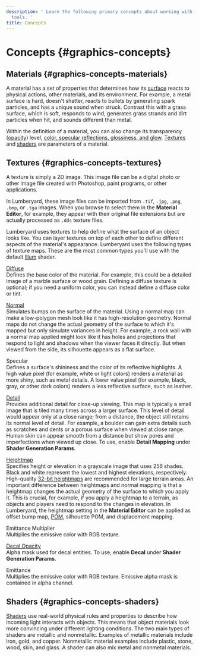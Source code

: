 ```yaml
---
description: ' Learn the following primary concepts about working with &ALY;''s graphic
  tools. '
title: Concepts
---
```

# Concepts {#graphics-concepts}

## Materials {#graphics-concepts-materials}

A material has a set of properties that determines how its [surface](/docs/userguide/materials/surface-types.md) reacts to physical actions, other materials, and its environment\. For example, a metal surface is hard, doesn't shatter, reacts to bullets by generating spark particles, and has a unique sound when struck\. Contrast this with a grass surface, which is soft, responds to wind, generates grass strands and dirt particles when hit, and sounds different than metal\.

Within the definition of a material, you can also change its transparency \([opacity](/docs/userguide/materials/opacity.md)\) level, [color, specular reflections, glossiness, and glow](/docs/userguide/materials/color-lighting.md)\. [Textures](#graphics-concepts-textures) and [shaders](/docs/userguide/materials/shaders/intro.md) are parameters of a material\.

## Textures {#graphics-concepts-textures}

A texture is simply a 2D image\. This image file can be a digital photo or other image file created with Photoshop, paint programs, or other applications\.

In Lumberyard, these image files can be imported from `.tif`, `.jpg`, `.png`, `.bmp`, or `.tga` images\. When you browse to select them in the **Material Editor**, for example, they appear with their original file extensions but are actually processed as `.dds` texture files\.

Lumberyard uses textures to help define what the surface of an object looks like\. You can layer textures on top of each other to define different aspects of the material's appearance\. Lumberyard uses the following types of texture maps\. These are the most common types you'll use with the default [Illum](/docs/userguide/shaders/illum.md) shader\.

[Diffuse](/docs/userguide/materials/maps/diffuse.md)  
Defines the base color of the material\. For example, this could be a detailed image of a marble surface or wood grain\. Defining a diffuse texture is optional; if you need a uniform color, you can instead define a diffuse color or tint\.

[Normal](/docs/userguide/materials/maps/normal-intro.md)  
Simulates bumps on the surface of the material\. Using a normal map can make a low\-polygon mesh look like it has high\-resolution geometry\. Normal maps do not change the actual geometry of the surface to which it's mapped but only simulate variances in height\. For example, a rock wall with a normal map applied might look like it has holes and projections that respond to light and shadows when the viewer faces it directly\. But when viewed from the side, its silhouette appears as a flat surface\.

Specular  
Defines a surface's shininess and the color of its reflective highlights\. A high value pixel \(for example, white or light colors\) renders a material as more shiny, such as metal details\. A lower value pixel \(for example, black, gray, or other dark colors\) renders a less reflective surface, such as leather\.

[Detail](/docs/userguide/materials/maps/detail-intro.md)  
Provides additional detail for close\-up viewing\. This map is typically a small image that is tiled many times across a larger surface\. This level of detail would appear only at a close range; from a distance, the object still retains its normal level of detail\. For example, a boulder can gain extra details such as scratches and dents or a porous surface when viewed at close range\. Human skin can appear smooth from a distance but show pores and imperfections when viewed up close\. To use, enable **Detail Mapping** under **Shader Generation Params**\.

[Heightmap](/docs/userguide/materials/maps/displacement-intro.md)  
Specifies height or elevation in a grayscale image that uses 256 shades\. Black and white represent the lowest and highest elevations, respectively\. High\-quality [32\-bit heightmaps](/docs/userguide/terrain/heightmap-import.md) are recommended for large terrain areas\. An important difference between heightmaps and normal mapping is that a heightmap changes the actual geometry of the surface to which you apply it\. This is crucial, for example, if you apply a heightmap to a terrain, as objects and players need to respond to the changes in elevation\. In Lumberyard, the heightmap setting in the **Material Editor** can be applied as offset bump map, [POM](https://docs.aws.amazon.com/lumberyard/latest/userguide/ly-glos-chap.html#pom), silhouette POM, and displacement mapping\.

Emittance Multiplier  
Multiplies the emissive color with RGB texture\.

[Decal Opacity](/docs/userguide/materials/maps/decal-intro.md)  
Alpha mask used for decal entities\. To use, enable **Decal** under **Shader Generation Params**\.

Emittance  
Multiplies the emissive color with RGB texture\. Emissive alpha mask is contained in alpha channel\.

## Shaders {#graphics-concepts-shaders}

[Shaders](/docs/userguide/materials/shaders/intro.md) use real\-world physical rules and properties to describe how incoming light interacts with objects\. This means that object materials look more convincing under different lighting conditions\. The two main types of shaders are metallic and nonmetallic\. Examples of metallic materials include iron, gold, and copper\. Nonmetallic material examples include plastic, stone, wood, skin, and glass\. A shader can also mix metal and nonmetal materials\.